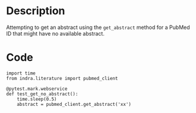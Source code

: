 # Description
Attempting to get an abstract using the `get_abstract` method for a PubMed ID that might have no available abstract.

# Code
```
import time
from indra.literature import pubmed_client

@pytest.mark.webservice
def test_get_no_abstract():
    time.sleep(0.5)
    abstract = pubmed_client.get_abstract('xx')

```
